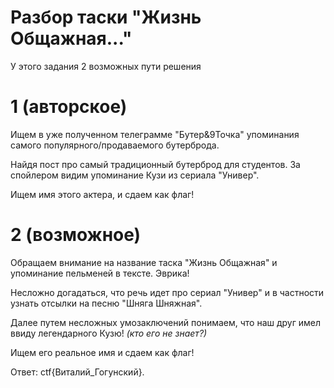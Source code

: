 # Разбор таски "Жизнь Общажная..."

У этого задания 2 возможных пути решения

# 1 (авторское)

Ищем в уже полученном телеграмме "Бутер&9Точка" упоминания самого популярного/продаваемого бутерброда.

Найдя пост про самый традиционный бутерброд для студентов. За спойлером видим упоминание Кузи из сериала "Универ".

Ищем имя этого актера, и сдаем как флаг!

# 2 (возможное)

Обращаем внимание на название таска "Жизнь Общажная" и упоминание пельменей в тексте.  Эврика!

Несложно догадаться, что речь идет про сериал "Универ" и в частности узнать отсылки на песню "Шняга Шняжная". 

Далее путем несложных умозаключений понимаем, что наш друг имел ввиду легендарного Кузю! *(кто его не знает?)*

Ищем его реальное имя и сдаем как флаг!  


Ответ: ctf{Виталий_Гогунский}.